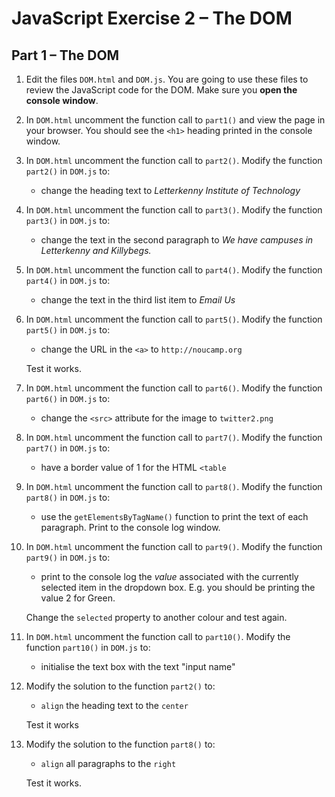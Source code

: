 # JavaScript Exercise 2 – The DOM


<!-- 
## Fetch latest Repository Branch

```
$ cd /DRIVE/xampp/htdocs/JavaScript
$ git pull --no-edit https://github.com/noucampdotorgCSS2019/JavaScript.git latest
$ git status

```

Check your ``htdocs/JavaScript`` folder.  You should have some new files in it.
 -->

## Part 1 – The DOM

1.	Edit the files ``DOM.html`` and ``DOM.js``.  You are going to use these files to review the JavaScript code for the DOM.  Make sure you **open the console window**.

1.	In ``DOM.html`` uncomment the function call to ``part1()`` and view the page in your browser.  You should see the ``<h1>`` heading printed in the console window.

1.	In ``DOM.html`` uncomment the function call to ``part2()``.  Modify the function ``part2()`` in ``DOM.js`` to:

	-	change the heading text to *Letterkenny Institute of Technology*

1.	In ``DOM.html`` uncomment the function call to ``part3()``.  Modify the function ``part3()`` in ``DOM.js`` to:

	-	change the text in the second paragraph to *We have campuses in Letterkenny and Killybegs.*


1.	In ``DOM.html`` uncomment the function call to ``part4()``.  Modify the function ``part4()`` in ``DOM.js`` to:

	-	change the text in the third list item to *Email Us*


1.	In ``DOM.html`` uncomment the function call to ``part5()``.  Modify the function ``part5()`` in ``DOM.js`` to:

	-	change the URL in the ``<a>`` to ``http://noucamp.org``

	Test it works.


1.	In ``DOM.html`` uncomment the function call to ``part6()``.  Modify the function ``part6()`` in ``DOM.js`` to:

	-	change the ``<src>`` attribute for the image to ``twitter2.png``


1.	In ``DOM.html`` uncomment the function call to ``part7()``.  Modify the function ``part7()`` in ``DOM.js`` to:

	-	have a border value of 1 for the HTML ``<table``


1.	In ``DOM.html`` uncomment the function call to ``part8()``.  Modify the function ``part8()`` in ``DOM.js`` to:

	-	use the ``getElementsByTagName()`` function to print the text of each paragraph.  Print to the console log window.

1.	In ``DOM.html`` uncomment the function call to ``part9()``.  Modify the function ``part9()`` in ``DOM.js`` to:

	-	print to the console log the *value* associated with the currently selected item in the dropdown box.  E.g. you should be printing the value 2 for Green.

	Change the ``selected`` property to another colour and test again.


1.	In ``DOM.html`` uncomment the function call to ``part10()``.  Modify the function ``part10()`` in ``DOM.js`` to:

	-	initialise the text box with the text "input name"


1.	Modify the solution to the function ``part2()`` to:

	-	``align`` the heading text to the ``center``

	Test it works



1.	Modify the solution to the function ``part8()`` to:

	-	``align`` all paragraphs to the ``right``

	Test it works.


<!-- 
1.	Push your code to **your private** repository on GitHub.  Type these commands into your *Git Bash* client:

	```
	$ cd /<DRIVE>/xampp/htdocs/JavaScript
	$ git status
	$ git add .
	$ git commit -m "Exercise 2 - Part 1 DONE|PARTIAL|HELP"
	$ git push origin master
	$ git status

	``` -->

